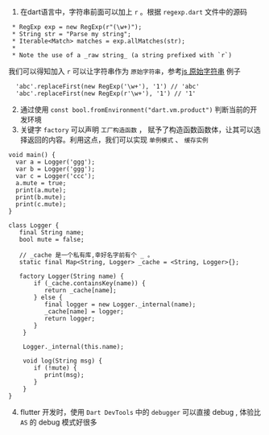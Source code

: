 1. 在dart语言中，字符串前面可以加上 `r` 。根据 `regexp.dart` 文件中的源码
```
 * RegExp exp = new RegExp(r"(\w+)");
 * String str = "Parse my string";
 * Iterable<Match> matches = exp.allMatches(str);
 *
 * Note the use of a _raw string_ (a string prefixed with `r`)
```
我们可以得知加入 `r` 可以让字符串作为 `原始字符串`，参考[js 原始字符串](https://developer.mozilla.org/zh-CN/docs/Web/JavaScript/Reference/Global_Objects/String/raw)
例子
```
  'abc'.replaceFirst(new RegExp('\w+'), '1') // 'abc'
  'abc'.replaceFirst(new RegExp(r'\w+'), '1') // '1'
```

2. 通过使用 `const bool.fromEnvironment("dart.vm.product")` 判断当前的开发环境
3. 关键字 `factory` 可以声明 `工厂构造函数` ， 赋予了构造函数函数体，让其可以选择返回的内容。利用这点，我们可以实现 `单例模式` 、 `缓存实例`
```
void main() {
  var a = Logger('ggg');
  var b = Logger('ggg');
  var c = Logger('ccc');
  a.mute = true;
  print(a.mute);
  print(b.mute);
  print(c.mute);
}

class Logger {
   final String name;
   bool mute = false;

   // _cache 是一个私有库,幸好名字前有个 _ 。 
   static final Map<String, Logger> _cache = <String, Logger>{};

   factory Logger(String name) {
       if (_cache.containsKey(name)) {
          return _cache[name];
       } else {
          final logger = new Logger._internal(name);
          _cache[name] = logger;
          return logger;
       }
    }

    Logger._internal(this.name);

    void log(String msg) {
       if (!mute) {
          print(msg);
       }
    }
}
```

4. flutter 开发时，使用 `Dart DevTools` 中的 `debugger` 可以直接 debug , 体验比 `AS` 的 debug 模式好很多
